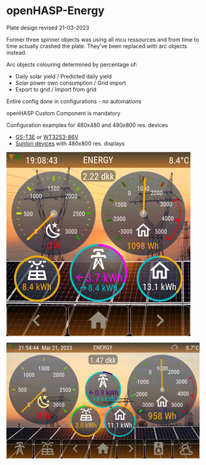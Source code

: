 # openHASP-Energy

Plate design revised 21-03-2023

Former three spinner objects was using all mcu ressources and from time to time actually crashed the plate. They've been replaced with arc objects instead.

Arc objects colouring determined by percentage of:
- Daily solar yield / Predicted daily yield
- Solar power own consumption / Grid import
- Export to grid / Import from grid

Entire config done in configurations - no automations

openHASP Custom Component is mandatory

Configuration examples for 480x480 and 480x800 res. devices
- [GS-T3E](https://github.com/HASwitchPlate/openHASP/discussions/383) or [WT32S3-86V](https://github.com/HASwitchPlate/openHASP/discussions/435) 
- [Sunton devices](https://www.openhasp.com/0.7.0/hardware/sunton/esp32-8048s0xx/) with 480x800 res. displays

![T3E openHASP Energy plate 480x480 res.](https://github.com/htvekov/openHASP-Energy/blob/main/T3E_energy_plate.png)

![Sunton openHASP Energy plate 480x800 res.](https://github.com/htvekov/openHASP-Energy/blob/main/Sunton_energy_plate.png)

